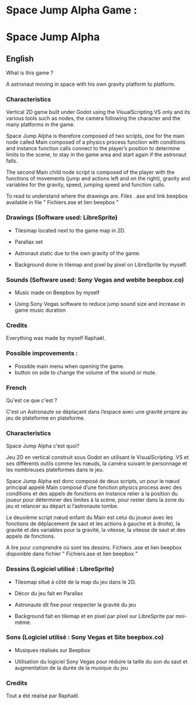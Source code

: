 # Space Jump Alpha Game :

# Space Jump Alpha

## English

What is this game ? 

A astronaut moving in space with his own gravity platform to platform.

### Characteristics

Vertical 2D game built under Godot using the VisualScripting.VS only and its various tools such as nodes, the camera following the character and the many platforms in the game.

Space Jump Alpha is therefore composed of two scripts, one for the main node called Main composed of a physics process function with conditions and instance function calls connect to the player’s position to determine 
limits to the scene, to stay in the game area 
and start again if the astronaut falls.

The second Main child node script is 
composed of the player with the functions of 
movements (jump and actions left and 
on the right), gravity and variables for the 
gravity, speed, jumping speed and 
function calls.



To read to understand where the drawings are.
Files . ase and link beepbox available in file " Fichiers.ase et lien beepbox "


### Drawings (Software used: LibreSprite) 

- Tilesmap located next to the game map in 2D. 

- Parallax set

- Astronaut static due to the own gravity of the game.

- Background done in tilemap and pixel by pixel on LibreSprite by myself.

### Sounds (Software used: Sony Vegas and webite beepbox.co) 

- Music made on Beepbox by myself

- Using Sony Vegas software to reduce jump sound size and increase in game music duration

### Credits 

Everything was made by myself Raphaël.

### Possible improvements : 

  - Possible main menu when opening the game.
  - button on side to change the volume of the sound or mute.


### French

Qu'est ce que c'est ? 

C'est un Astronaute se déplaçant dans l’espace avec une 
gravité propre au jeu de plateforme en plateforme.

### Characteristics
Space Jump Alpha c'est quoi?

Jeu 2D en vertical construit sous Godot en utilisant le 
VisualScripting .VS et ses différents outils comme les 
nœuds, la caméra suivant le personnage et les 
nombreuses plateformes dans le jeu.

Space Jump Alpha est donc composé de deux 
scripts, un pour le nœud principal appelé Main 
composé d’une fonction physics process avec des 
conditions et des appels de fonctions en instance 
relier a la position du joueur pour déterminer des 
limites à la scène, pour rester dans la zone du jeu 
et relancer au départ si l’astronaute tombe.

Le deuxième script nœud enfant du Main est 
celui du joueur avec les fonctions de 
déplacement (le saut et les actions à gauche et 
à droite), la gravité et des variables pour la 
gravité, la vitesse, la vitesse de saut et des 
appels de fonctions.


A lire pour comprendre où sont les dessins.
Fichiers .ase et lien beepbox disponible dans fichier " Fichiers.ase et lien beepbox "


### Dessins (Logiciel utilisé : LibreSprite) 

- Tilesmap situé à côté de la map du jeu dans le 2D. 

- Décor du jeu fait en Parallax

- Astronaute dit fixe pour respecter la gravité du jeu

- Background fait en tilemap et en pixel par pixel sur LibreSprite par moi-même.

### Sons (Logiciel utilisé : Sony Vegas et Site beepbox.co) 

- Musiques réalisés sur Beepbox 

- Utilisation du logiciel Sony Vegas pour réduire la taille du son du saut et augmentation de la durée de la musique du jeu

### Credits 

Tout a été réalisé par Raphaël.

